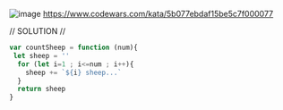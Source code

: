 ![image](https://github.com/user-attachments/assets/038530a3-4ac0-4625-9cae-1c618c18e3fa)
https://www.codewars.com/kata/5b077ebdaf15be5c7f000077

// SOLUTION //
```javascript
var countSheep = function (num){
 let sheep = ''
  for (let i=1 ; i<=num ; i++){
    sheep += `${i} sheep...`
  }
  return sheep
}

```
